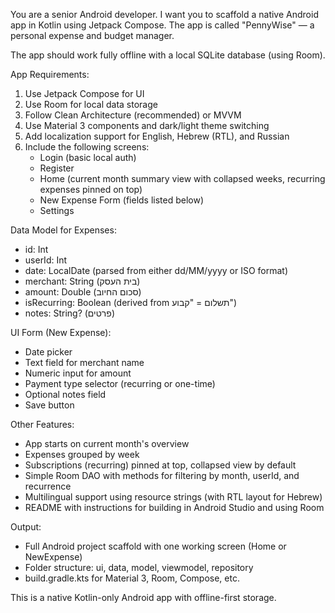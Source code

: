 You are a senior Android developer. I want you to scaffold a native Android app in Kotlin using Jetpack Compose. The app is called "PennyWise" — a personal expense and budget manager.

The app should work fully offline with a local SQLite database (using Room).

App Requirements:

1. Use Jetpack Compose for UI
2. Use Room for local data storage
3. Follow Clean Architecture (recommended) or MVVM
4. Use Material 3 components and dark/light theme switching
5. Add localization support for English, Hebrew (RTL), and Russian
6. Include the following screens:
   - Login (basic local auth)
   - Register
   - Home (current month summary view with collapsed weeks, recurring expenses pinned on top)
   - New Expense Form (fields listed below)
   - Settings

Data Model for Expenses:
- id: Int
- userId: Int
- date: LocalDate (parsed from either dd/MM/yyyy or ISO format)
- merchant: String (בית העסק)
- amount: Double (סכום החיוב)
- isRecurring: Boolean (derived from תשלום = "קבוע")
- notes: String? (פרטים)

UI Form (New Expense):
- Date picker
- Text field for merchant name
- Numeric input for amount
- Payment type selector (recurring or one-time)
- Optional notes field
- Save button

Other Features:
- App starts on current month's overview
- Expenses grouped by week
- Subscriptions (recurring) pinned at top, collapsed view by default
- Simple Room DAO with methods for filtering by month, userId, and recurrence
- Multilingual support using resource strings (with RTL layout for Hebrew)
- README with instructions for building in Android Studio and using Room

Output:
- Full Android project scaffold with one working screen (Home or NewExpense)
- Folder structure: ui, data, model, viewmodel, repository
- build.gradle.kts for Material 3, Room, Compose, etc.

This is a native Kotlin-only Android app with offline-first storage.
